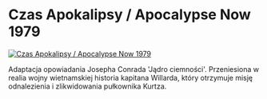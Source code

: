 Czas Apokalipsy / Apocalypse Now 1979 
=============
[![Czas Apokalipsy / Apocalypse Now 1979 ](http://vidos.pl/images/player.gif)](http://vidos.pl/czas-apokalipsy-apocalypse-now-1979)

 Adaptacja opowiadania Josepha Conrada 'Jądro ciemności'. Przeniesiona w realia wojny wietnamskiej historia kapitana Willarda, który otrzymuje misję odnalezienia i zlikwidowania pułkownika Kurtza.
